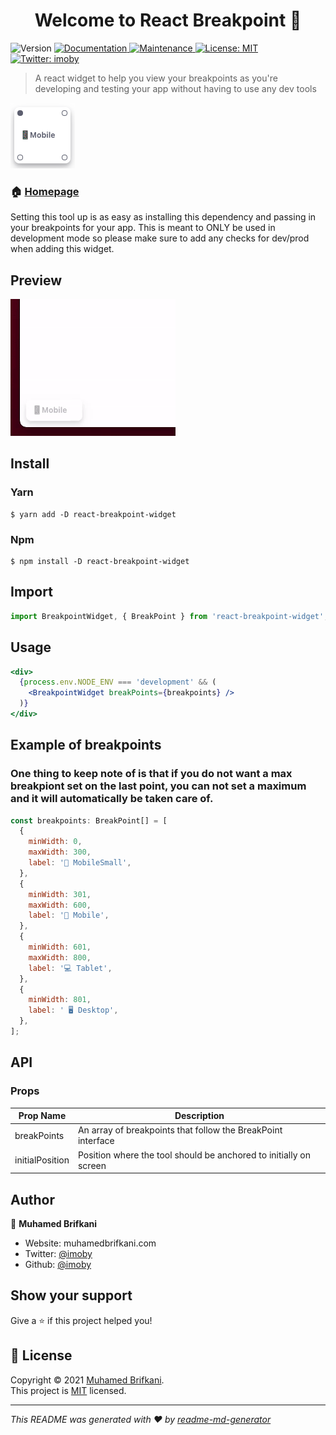 <h1 align="center">Welcome to React Breakpoint 👋</h1>
<p>
  <img alt="Version" src="https://img.shields.io/badge/version-0.1.0-blue.svg?cacheSeconds=2592000" />
  <a href="https://github.com/imoby/react-breakpoint-widget#readme" target="_blank">
    <img alt="Documentation" src="https://img.shields.io/badge/documentation-yes-brightgreen.svg" />
  </a>
  <a href="https://github.com/imoby/react-breakpoint-widget/graphs/commit-activity" target="_blank">
    <img alt="Maintenance" src="https://img.shields.io/badge/Maintained%3F-yes-green.svg" />
  </a>
  <a href="https://github.com/imoby/react-breakpoint-widget/blob/master/LICENSE" target="_blank">
    <img alt="License: MIT" src="https://img.shields.io/github/license/imoby/react-breakpoint-widget" />
  </a>
  <a href="https://twitter.com/imoby" target="_blank">
    <img alt="Twitter: imoby" src="https://img.shields.io/twitter/follow/imoby.svg?style=social" />
  </a>
</p>

> A react widget to help you view your breakpoints as you're developing and testing your app without having to use any dev tools

![](preview.png)

### 🏠 [Homepage](https://github.com/imoby/react-breakpoint-widget.git)

Setting this tool up is as easy as installing this dependency and passing in your breakpoints for your app. This is meant to ONLY be used in development mode so please make sure to add any checks for dev/prod when adding this widget.

## Preview

![](preview.gif)

## Install

### Yarn

```console
$ yarn add -D react-breakpoint-widget
```

### Npm

```console
$ npm install -D react-breakpoint-widget
```

## Import

```jsx
import BreakpointWidget, { BreakPoint } from 'react-breakpoint-widget';
```

## Usage

```jsx
<div>
  {process.env.NODE_ENV === 'development' && (
    <BreakpointWidget breakPoints={breakpoints} />
  )}
</div>
```

## Example of breakpoints

### One thing to keep note of is that if you do not want a max breakpiont set on the last point, you can not set a maximum and it will automatically be taken care of.

```jsx
const breakpoints: BreakPoint[] = [
  {
    minWidth: 0,
    maxWidth: 300,
    label: '📱 MobileSmall',
  },
  {
    minWidth: 301,
    maxWidth: 600,
    label: '📱 Mobile',
  },
  {
    minWidth: 601,
    maxWidth: 800,
    label: '💻 Tablet',
  },
  {
    minWidth: 801,
    label: ' 🖥 Desktop',
  },
];
```

## API

### Props

| Prop Name       | Description                                                       |
| --------------- | ----------------------------------------------------------------- |
| breakPoints     | An array of breakpoints that follow the BreakPoint interface      |
| initialPosition | Position where the tool should be anchored to initially on screen |

## Author

👤 **Muhamed Brifkani**

- Website: muhamedbrifkani.com
- Twitter: [@imoby](https://twitter.com/imoby)
- Github: [@imoby](https://github.com/imoby)

## Show your support

Give a ⭐️ if this project helped you!

## 📝 License

Copyright © 2021 [Muhamed Brifkani](https://github.com/imoby).<br />
This project is [MIT](https://github.com/imoby/react-breakpoint-widget/blob/master/LICENSE) licensed.

---

_This README was generated with ❤️ by [readme-md-generator](https://github.com/kefranabg/readme-md-generator)_
